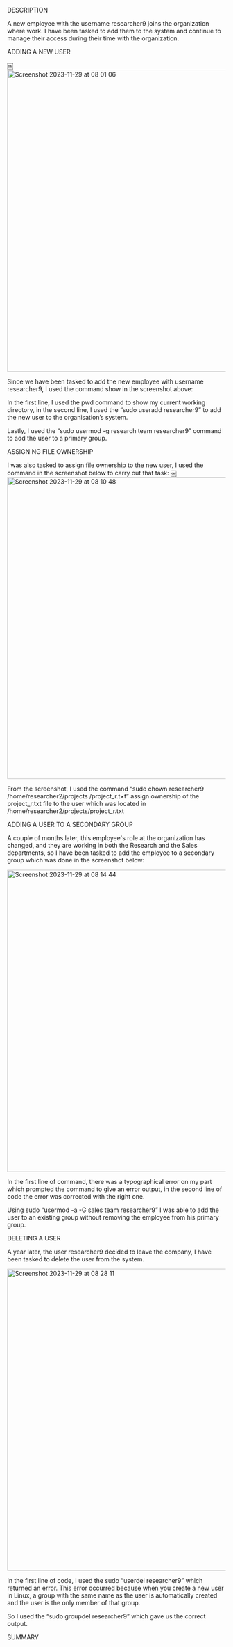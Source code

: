 DESCRIPTION

A new employee with the username researcher9 joins the organization where work. I have been tasked to add them to the system and continue to manage their access during their time with the organization.

ADDING A NEW USER

￼<img width="694" alt="Screenshot 2023-11-29 at 08 01 06" src="https://github.com/jworos/Google-CyberSecurity/assets/85462184/2365882f-3f57-4e8c-8bfd-41223d8f9878">


Since we have been tasked to add the new employee with username researcher9, I used the command show in the screenshot above:

In the first line, I used the pwd command to show my current working directory, in the second line, I used the “sudo useradd researcher9” to add the new user to the organisation’s system.

Lastly, I used the “sudo usermod -g research team researcher9” command to add the user to a primary group.

ASSIGNING FILE OWNERSHIP

I was also tasked to assign file ownership to the new user, I used the command in the screenshot below to carry out that task:
￼
<img width="694" alt="Screenshot 2023-11-29 at 08 10 48" src="https://github.com/jworos/Google-CyberSecurity/assets/85462184/32bda004-0e87-4e79-8aa2-cd8fff80c41f">

From the screenshot, I used the command “sudo chown researcher9 /home/researcher2/projects /project_r.t×t” assign ownership of the project_r.txt file to the user which was located in /home/researcher2/projects/project_r.txt

ADDING A USER TO A SECONDARY GROUP

A couple of months later, this employee's role at the organization has changed, and they are working in both the Research and the Sales departments, so I have been tasked to add the employee to a secondary group which was done in the screenshot below:

<img width="694" alt="Screenshot 2023-11-29 at 08 14 44" src="https://github.com/jworos/Google-CyberSecurity/assets/85462184/05d427e0-d69c-44a6-8361-fc5c1261ed8f">


In the first line of command, there was a typographical error on my part which prompted the command to give an error output, in the second line of code the error was corrected with the right one.

Using sudo “usermod -a -G sales team researcher9” I was able to add the user to an existing group without removing the employee from his primary group.

DELETING A USER

A year later, the user researcher9 decided to leave the company, I have been tasked to delete the user from the system.

<img width="694" alt="Screenshot 2023-11-29 at 08 28 11" src="https://github.com/jworos/Google-CyberSecurity/assets/85462184/2877b7db-d7be-40cd-9f66-9b96fe8f1851">


In the first line of code, I used the sudo “userdel researcher9” which returned an error. This error occurred because when you create a new user in Linux, a group with the same name as the user is automatically created and the user is the only member of that group. 

So I used the “sudo groupdel researcher9” which gave us the correct output.

SUMMARY

